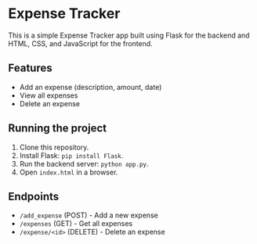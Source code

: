 # Expense Tracker

This is a simple Expense Tracker app built using Flask for the backend and HTML, CSS, and JavaScript for the frontend.

## Features
- Add an expense (description, amount, date)
- View all expenses
- Delete an expense

## Running the project
1. Clone this repository.
2. Install Flask: `pip install Flask`.
3. Run the backend server: `python app.py`.
4. Open `index.html` in a browser.

## Endpoints
- `/add_expense` (POST) - Add a new expense
- `/expenses` (GET) - Get all expenses
- `/expense/<id>` (DELETE) - Delete an expense
